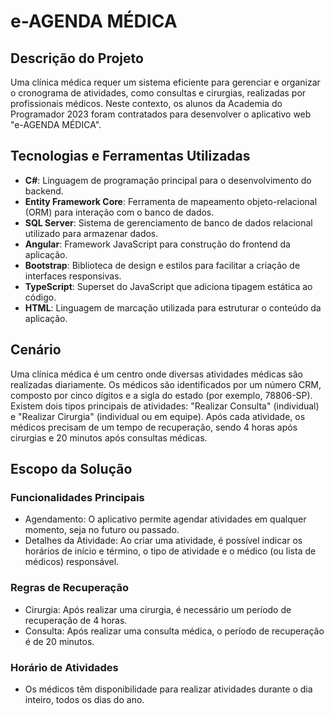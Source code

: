 # e-AGENDA MÉDICA

## Descrição do Projeto

Uma clínica médica requer um sistema eficiente para gerenciar e organizar o cronograma de atividades, como consultas e cirurgias, realizadas por profissionais médicos. Neste contexto, os alunos da Academia do Programador 2023 foram contratados para desenvolver o aplicativo web "e-AGENDA MÉDICA".

## Tecnologias e Ferramentas Utilizadas

- **C#**: Linguagem de programação principal para o desenvolvimento do backend.
- **Entity Framework Core**: Ferramenta de mapeamento objeto-relacional (ORM) para interação com o banco de dados.
- **SQL Server**: Sistema de gerenciamento de banco de dados relacional utilizado para armazenar dados.
- **Angular**: Framework JavaScript para construção do frontend da aplicação.
- **Bootstrap**: Biblioteca de design e estilos para facilitar a criação de interfaces responsivas.
- **TypeScript**: Superset do JavaScript que adiciona tipagem estática ao código.
- **HTML**: Linguagem de marcação utilizada para estruturar o conteúdo da aplicação.

## Cenário

Uma clínica médica é um centro onde diversas atividades médicas são realizadas diariamente. Os médicos são identificados por um número CRM, composto por cinco dígitos e a sigla do estado (por exemplo, 78806-SP). Existem dois tipos principais de atividades: "Realizar Consulta" (individual) e "Realizar Cirurgia" (individual ou em equipe). Após cada atividade, os médicos precisam de um tempo de recuperação, sendo 4 horas após cirurgias e 20 minutos após consultas médicas.

## Escopo da Solução

### Funcionalidades Principais

- Agendamento: O aplicativo permite agendar atividades em qualquer momento, seja no futuro ou passado.
- Detalhes da Atividade: Ao criar uma atividade, é possível indicar os horários de início e término, o tipo de atividade e o médico (ou lista de médicos) responsável.

### Regras de Recuperação

- Cirurgia: Após realizar uma cirurgia, é necessário um período de recuperação de 4 horas.
- Consulta: Após realizar uma consulta médica, o período de recuperação é de 20 minutos.

### Horário de Atividades

- Os médicos têm disponibilidade para realizar atividades durante o dia inteiro, todos os dias do ano.

